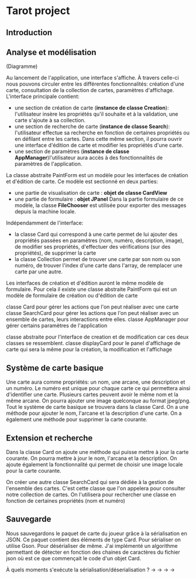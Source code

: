 # Tarot project

## Introduction


## Analyse et modélisation
(Diagramme)

Au lancement de l'application, une interface s'affiche. À travers celle-ci nous pouvons circuler entre les différentes fonctionnalités: création d'une carte, consultation de la collection de cartes, paramètres d'affichage.
L'interface principale contient: 
- une section de création de carte (**instance de classe Creation**): l'utilisateur insère les propriétés qu'il souhaite et à la validation, une carte s'ajoute à sa collection.
- une section de recherche de carte (**instance de classe Search**): l'utilisateur effectue sa recherche en fonction de certaines propriétés ou en défilant entre les cartes. Dans cette même section, il pourra ouvrir une interface d'édition de carte et modifier les propriétés d'une carte.
- une section de paramètres (**instance de classe AppManager**)l'utilisateur aura accès à des fonctionnalités de paramètres de l'application.

La classe abstraite PaintForm est un modèle pour les interfaces de création et d'édition de carte.
Ce modèle est sectionné en deux parties: 
- une partie de visualisation de carte : **objet de classe CardView**
- une partie de formulaire : **objet JPanel**
Dans la partie formulaire de ce modèle, la classe **FileChooser** est utilisée pour exporter des messages depuis la machine locale.

Indépendamment de l'interface:
- la classe Card qui correspond à une carte permet de lui ajouter des propriétés passées en paramètres (nom, numéro, description, image), de modifier ses propriétés, d'effectuer des vérifications (sur des propriétés), de supprimer la carte
- la classe Collection permet de trouver une carte par son nom ou son numéro, de trouver l'index d'une carte dans l'array, de remplacer une carte par une autre.


Les interfaces de création et d'édition auront le même modèle de formulaire. Pour cela il existe une classe abstraite PaintForm qui est un modèle de formulaire de création ou d'édition de carte

classe Card pour gérer les actions que l'on peut réaliser avec une carte
classe SearchCard pour gérer les actions que l'on peut réaliser avec un ensemble de cartes, leurs interactions entre elles.
classe AppManager pour gérer certains paramètres de l'application

classe abstraite pour l'interface de creation et de modification car ces deux classes se ressemblent.
classe displayCard pour le panel d'affichage de carte qui sera la même pour la création, la modification et l'affichage

## Système de carte basique
Une carte aura comme propriétés: un nom, une arcane, une description et un numéro.
Le numéro est unique pour chaque carte ce qui permettera ainsi d'identifier une carte.
Plusieurs cartes peuvent avoir le même nom et la même arcane.
On pourra ajouter une image quelconque au format jpeg/png.
Tout le système de carte basique se trouvera dans la classe Card.
On a une méthode pour ajouter le nom, l'arcane et la description d'une carte.
On a également une méthode pour supprimer la carte courante.

## Extension et recherche
Dans la classe Card on ajoute une méthode qui puisse mettre à jour la carte courante.
On pourra mettre à jour le nom, l'arcana et la description.
On ajoute également la fonctionnalité qui permet de choisir une image locale pour la carte courante.

On créer une autre classe SearchCard qui sera dédiée à la gestion de l'ensemble des cartes.
C'est cette classe que l'on appelera pour consulter notre collection de cartes. On l'utilisera pour rechercher une classe en fonction de certaines propriétés (nom et numéro)

## Sauvegarde
Nous sauvegardons le paquet de carte du joueur grâce à la sérialisation en JSON.
Ce paquet contient des éléments de type Card.
Pour sérialiser on utilise Gson.
Pour désérialiser de même. J'ai implémenté un algorithme permettant de détecter en fonction des chaines de caractères du fichier json où est ce que commençait le code d'un objet Card.

À quels moments s'exécute la sérialisation/déserialisation ?
->
->
->
-> 
